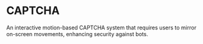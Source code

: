 # CAPTCHA
An interactive motion-based CAPTCHA system that requires users to mirror on-screen movements, enhancing security against bots.
